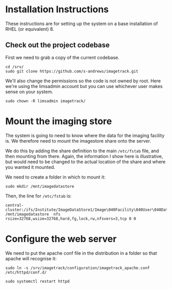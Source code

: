 Installation Instructions
=========================

These instructions are for setting up the system on a base installation of RHEL (or equivalent) 8.


Check out the project codebase
------------------------------

First we need to grab a copy of the current codebase.

```
cd /srv/
sudo git clone https://github.com/s-andrews/imagetrack.git
```

We'll also change the permissions so the code is not owned by root. Here we're using the limsadmin account but you can use whichever user makes sense on your system.

```
sudo chown -R limsadmin imagetrack/
```

Mount the imaging store
=======================

The system is going to need to know where the data for the imaging facility is.  We therefore need to mount the imagestore share onto the server.

We do this by adding the share definition to the main ```/etc/fstab``` file, and then mounting from there.  Again, the information I show here is illustrative, but would need to be changed to the actual location of the share and where you wanted it mounted.

We need to create a folder in which to mount it:

```
sudo mkdir /mnt/imagedatastore
```

Then, the line for ```/etc/fstab``` is:

```
central-cluster:/ifs/Institute/ImageDataStore1/Image\040Facility\040User\040Data   /mnt/imagedatastore  nfs rsize=32768,wsize=32768,hard,fg,lock,rw,nfsvers=3,tcp 0 0
```


Configure the web server
====================================

We need to put the apache conf file in the distribution in a folder so that apache will recognise it:

```
sudo ln -s /srv/imagetrack/configuration/imagetrack_apache.conf /etc/httpd/conf.d/

sudo systemctl restart httpd
```






